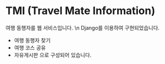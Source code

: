 # TMI (Travel Mate Information)
여행 동행자를  웹 서비스입니다. \n
Django를 이용하여 구현되었습니다.

- 여행 동행자 찾기
- 여행 코스 공유
- 자유게시판
으로 구성되어 있습니다. 
